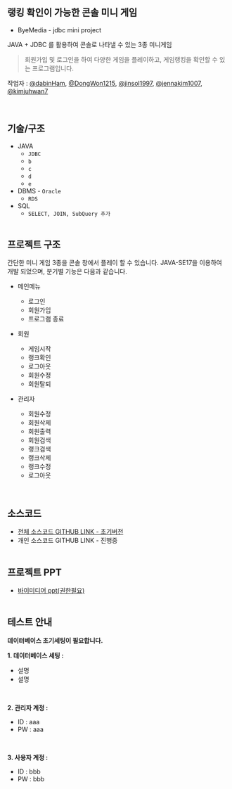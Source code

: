 ##  랭킹 확인이 가능한 콘솔 미니 게임


- ByeMedia - jdbc mini project

JAVA + JDBC  를 활용하여 콘솔로 나타낼 수 있는 3종 미니게임


> 회원가입 및 로그인을 하여 다양한 게임을 플레이하고, 게임랭킹을 확인할 수 있는 프로그램입니다. <br>

작업자 : [@dabinHam](https://github.com/dabinHam "@dabinHam"), [@DongWon1215](https://github.com/DongWon1215 "@DongWon1215"), [@jinsol1997](https://github.com/jinsol1997 "@jinsol1997"), [@jennakim1007](https://github.com/jennakim1007 "@jennakim1007"), [@kimjuhwan7](https://github.com/kimjuhwan7 "@kimjuhwan7")

<br>

## 기술/구조
* JAVA 
    * `JDBC`
    * `b`
    * `c`
    * `d`
    * `e`
* DBMS - `Oracle`
    * `RDS`  
* SQL
    * `SELECT, JOIN, SubQuery 추가`
<br><br>

## 프로젝트 구조
간단한 미니 게임 3종을 콘솔 창에서 플레이 할 수 있습니다. JAVA-SE17을 이용하여 개발 되었으며, 분기별 기능은 다음과 같습니다. <br>
* 메인메뉴 
    * 로그인
    * 회원가입
    * 프로그램 종료

* 회원
    * 게임시작  
    * 랭크확인
    * 로그아웃
    * 회원수정  
    * 회원탈퇴

* 관리자
    * 회원수정
    * 회원삭제  
    * 회원출력
    * 회원검색
    * 랭크검색  
    * 랭크삭제
    * 랭크수정
    * 로그아웃

<br>

## 소스코드 
* [전체 소스코드 GITHUB LINK - 초기버전](https://github.com/dabinHam/jdbc_mini_project "전체 소스코드 GITHUB LINK - 초기버전")
* 개인 소스코드 GITHUB LINK - 진행중
<br><br>

## 프로젝트 PPT 
* [바이미디어 ppt(권한필요)](https://docs.google.com/presentation/d/1mu2yGWmM2BdlgIESETjKgNjJ1UQRWKgliYEMMvhr-lY/edit#slide=id.g172ef0b95dc_2_75 "바이미디어 ppt(권한필요)")
<br><br>

## 테스트 안내 
**데이터베이스 초기세팅이 필요합니다.** 

**1. 데이터베이스 세팅 :**
* 설명
* 설명
<br>

**2. 관리자 계정 :**
* ID : aaa
* PW : aaa
<br>

**3. 사용자 계정 :**
* ID : bbb
* PW : bbb
<br><br>


